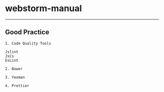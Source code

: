 # webstorm-manual
---
## Good Practice
	
	1. Code Quality Tools
	
	Jslint
	JsCs
	EsLint

	2. Bower

	3. Yeoman

	4. Prettier

	